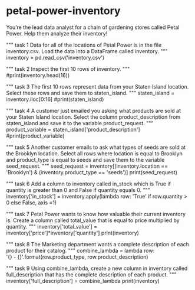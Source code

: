 # petal-power-inventory
You’re the lead data analyst for a chain of gardening stores called Petal Power. Help them analyze their inventory!

"""
task 1
Data for all of the locations of Petal Power is in the file inventory.csv. Load the data into a DataFrame called inventory. 
"""
inventory = pd.read_csv('inventory.csv')

"""
task 2
Inspect the first 10 rows of inventory. 
"""
#print(inventory.head(16))

"""
task 3
The first 10 rows represent data from your Staten Island location. Select these rows and save them to staten_island.
"""
staten_island = inventory.iloc[0:16]
#print(staten_island)

"""
task 4
A customer just emailed you asking what products are sold at your Staten Island location. Select the column product_description from staten_island and save it to the variable product_request.
"""
product_variable = staten_island['product_description']
#print(product_variable)

"""
task 5
Another customer emails to ask what types of seeds are sold at the Brooklyn location.
Select all rows where location is equal to Brooklyn and product_type is equal to seeds and save them to the variable seed_request.
"""
seed_request = inventory[(inventory.location == 'Brooklyn') & (inventory.product_type == 'seeds')]
print(seed_request)

"""
task 6
Add a column to inventory called in_stock which is True if quantity is greater than 0 and False if quantity equals 0.
"""
inventory['in_stock'] = inventory.apply(lambda row: 
  'True' 
  if row.quantity > 0 
  else False,
axis =1)

"""
task 7
Petal Power wants to know how valuable their current inventory is.
Create a column called total_value that is equal to price multiplied by quantity.
"""
inventory['total_value'] = inventory['price']*inventory['quantity']
print(inventory)

"""
task 8
The Marketing department wants a complete description of each product for their catalog.
"""
combine_lambda = lambda row: \
  '{} - {}'.format(row.product_type,
                   row.product_description)

"""
task 9
Using combine_lambda, create a new column in inventory called full_description that has the complete description of each product.
"""
inventory['full_description'] = combine_lambda
print(inventory)
